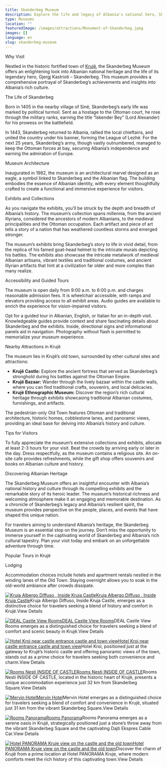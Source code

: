 ```yaml
---
title: Skanderbeg Museum
description: Explore the life and legacy of Albania's national hero, Skanderbeg, at this must-visit museum in Krujë, complete with engaging exhibits and enriching programs.
type: Museums
location: ""
featuredImage: /images/attractions/Monument-of-Skanderbeg.jpeg
images: []
language: en
slug: skanderbeg-museum
---
```


Why Visit

Nestled in the historic fortified town of [Krujë](https://albaniavisit.com/destinations/kruje/), the Skanderbeg Museum offers an enlightening look into Albanian national heritage and the life of its legendary hero, Gjergj Kastrioti – Skanderbeg. This museum provides a comprehensive portrayal of Skanderbeg’s achievements and insights into Albania’s rich culture.

The Life of Skanderbeg

Born in 1405 in the nearby village of Sinë, Skanderbeg’s early life was marked by political turmoil. Sent as a hostage to the Ottoman court, he rose through the military ranks, earning the title “Iskender Bey” (Lord Alexander) for his prowess on the battlefield.

In 1443, Skanderbeg returned to Albania, rallied the local chieftains, and united the country under his banner, forming the League of Lezhë. For the next 25 years, Skanderbeg’s army, though vastly outnumbered, managed to keep the Ottoman forces at bay, securing Albania’s independence and earning the admiration of Europe.

Museum Architecture

Inaugurated in 1982, the museum is an architectural marvel designed as an eagle, a symbol linked to Skanderbeg and the Albanian flag. The building embodies the essence of Albanian identity, with every element thoughtfully crafted to create a functional and immersive experience for visitors.

Exhibits and Collections

As you navigate the exhibits, you’ll be struck by the depth and breadth of Albania’s history. The museum’s collection spans millennia, from the ancient Illyrians, considered the ancestors of modern Albanians, to the medieval principalities and the Ottoman occupation. Each artifact and piece of art tells a story of a nation that has weathered countless storms and emerged stronger.

The museum’s exhibits bring Skanderbeg’s story to life in vivid detail, from the replica of his famed goat-head helmet to the intricate murals depicting his battles. The exhibits also showcase the intricate metalwork of medieval Albanian artisans, vibrant textiles and traditional costumes, and ancient Illyrian artifacts that hint at a civilization far older and more complex than many realize.

Accessibility and Guided Tours

The museum is open daily from 9:00 a.m. to 6:00 p.m. and charges reasonable admission fees. It is wheelchair accessible, with ramps and elevators providing access to all exhibit areas. Audio guides are available to enrich the experience for vision-impaired visitors.

Opt for a guided tour in Albanian, English, or Italian for an in-depth visit. Knowledgeable guides provide context and share fascinating details about Skanderbeg and the exhibits. Inside, directional signs and informational panels aid in navigation. Photography without flash is permitted to memorialize your museum experience.

Nearby Attractions in Krujë

The museum lies in Krujë’s old town, surrounded by other cultural sites and attractions:

-   **Krujë Castle:** Explore the ancient fortress that served as Skanderbeg’s stronghold during his battles against the Ottoman Empire.
-   **Krujë Bazaar:** Wander through the lively bazaar within the castle walls, where you can find traditional crafts, souvenirs, and local delicacies.
-   **Krujë Ethnographic Museum:** Discover the region’s rich cultural heritage through exhibits showcasing traditional Albanian costumes, furnishings, and artifacts.

The pedestrian-only Old Town features Ottoman and traditional architecture, historic homes, cobblestone lanes, and panoramic views, providing an ideal base for delving into Albania’s history and culture.

Tips for Visitors

To fully appreciate the museum’s extensive collections and exhibits, allocate at least 2-3 hours for your visit. Beat the crowds by arriving early or later in the day. Dress respectfully, as the museum contains a religious site. An on-site cafe provides refreshments, while the gift shop offers souvenirs and books on Albanian culture and history.

Discovering Albanian Heritage

The Skanderbeg Museum offers an insightful encounter with Albania’s national history and culture through its compelling exhibits and the remarkable story of its heroic leader. The museum’s historical richness and welcoming atmosphere make it an engaging and memorable destination. As a chronicle of Skanderbeg’s legacy and Albania’s resilient spirit, the museum provides perspective on the people, places, and events that have shaped this unique nation.

For travelers aiming to understand Albania’s heritage, the Skanderbeg Museum is an essential stop on the journey. Don’t miss the opportunity to immerse yourself in the captivating world of Skanderbeg and Albania’s rich cultural tapestry. Plan your visit today and embark on an unforgettable adventure through time.

Popular Tours in Krujë

Lodging

Accommodation choices include hotels and apartment rentals nestled in the winding lanes of the Old Town. Staying overnight allows you to soak in the old-world ambiance after crowds dissipate.

[![Kruja Albergo Diffuso , Inside Kruja Castle](/images/accommodation/481503987.jpg)](https://albaniavisit.com/accommodation/kruja-albergo-diffuso-inside-kruja-castle/)[Kruja Albergo Diffuso , Inside Kruja Castle](https://albaniavisit.com/accommodation/kruja-albergo-diffuso-inside-kruja-castle/)Kruja Albergo Diffuso, Inside Kruja Castle, emerges as a distinctive choice for travelers seeking a blend of history and comfort in Krujë.View Details

[![DEAL Castle View Rooms](/images/accommodation/470086568.jpg)](https://albaniavisit.com/accommodation/deal-castle-view-rooms/)[DEAL Castle View Rooms](https://albaniavisit.com/accommodation/deal-castle-view-rooms/)DEAL Castle View Rooms emerges as a distinguished choice for travelers seeking a blend of comfort and scenic beauty in Krujë.View Details

[![Hotel Kroi near castle entrance castle and town view](/images/accommodation/473484171.jpg)](https://albaniavisit.com/accommodation/hotel-kroi-near-castle-entrance-castle-and-town-view/)[Hotel Kroi near castle entrance castle and town view](https://albaniavisit.com/accommodation/hotel-kroi-near-castle-entrance-castle-and-town-view/)Hotel Kroi, positioned just at the gateway to Krujë’s historic castle and offering panoramic views of the town, stands out as a prime choice for travelers seeking both convenience and charm.View Details

[![Rooms Nesti INSIDE OF CASTLE](/images/accommodation/440800640.jpg)](https://albaniavisit.com/accommodation/rooms-nesti-inside-of-castle/)[Rooms Nesti INSIDE OF CASTLE](https://albaniavisit.com/accommodation/rooms-nesti-inside-of-castle/)Rooms Nesti INSIDE OF CASTLE, located in the historic heart of Krujë, presents a unique accommodation experience just 32 km from Skanderbeg Square.View Details

[![Mervin Hotel](/images/accommodation/150349082.jpg)](https://albaniavisit.com/accommodation/mervin-hotel/)[Mervin Hotel](https://albaniavisit.com/accommodation/mervin-hotel/)Mervin Hotel emerges as a distinguished choice for travelers seeking a blend of comfort and convenience in Krujë, situated just 31 km from the vibrant Skanderbeg Square.View Details

[![Rooms Panorama](/images/accommodation/325658421.jpg)](https://albaniavisit.com/accommodation/rooms-panorama/)[Rooms Panorama](https://albaniavisit.com/accommodation/rooms-panorama/)Rooms Panorama emerges as a serene oasis in Krujë, strategically positioned just a stone’s throw away from the vibrant Skanderbeg Square and the captivating Dajti Ekspres Cable Car.View Details

[![Hotel PANORAMA Kruje view on the castle and the old town](/images/accommodation/526275878.jpg)](https://albaniavisit.com/accommodation/hotel-panorama-kruje-view-on-the-castle-and-the-old-town/)[Hotel PANORAMA Kruje view on the castle and the old town](https://albaniavisit.com/accommodation/hotel-panorama-kruje-view-on-the-castle-and-the-old-town/)Discover the charm of Krujë from a prime location at Hotel PANORAMA Kruje, where modern comforts meet the rich history of this captivating town.View Details

